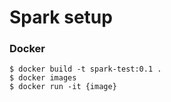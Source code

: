 # Spark setup

### Docker

```
$ docker build -t spark-test:0.1 .
$ docker images
$ docker run -it {image}
```
